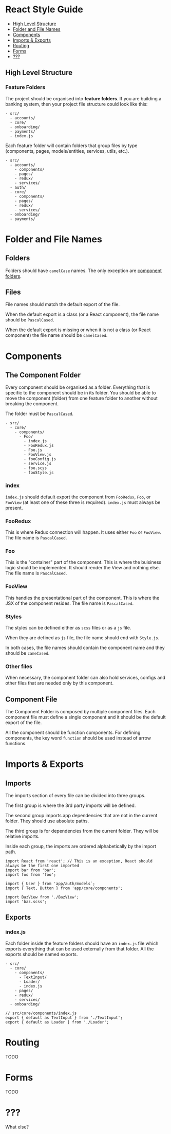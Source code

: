 # React Style Guide

- [High Level Structure](#high-level-structure)
- [Folder and File Names](#folder-and-file-names)
- [Components](#components)
- [Imports & Exports](#imports--exports)
- [Routing](#routing)
- [Forms](#forms)
- [???](#???)


## High Level Structure

### Feature Folders
The project should be organised into **feature folders**. If you are building a banking system, then your project file structure could look like this:
```
- src/
  - accounts/
  - core/
  - onboarding/
  - payments/
  - index.js
```
Each feature folder will contain folders that group files by type (components, pages, models/entities, services, utils, etc.).
```
- src/
  - accounts/
    - components/
    - pages/
    - redux/
    - services/
  - auth/
  - core/
    - components/
    - pages/
    - redux/
    - services/
  - onboarding/
  - payments/
```

# Folder and File Names

## Folders
Folders should have `camelCase` names. The only exception are [component folders](#components).

## Files
File names should match the default export of the file.

When the default export is a class (or a React component), the file name should be `PascalCased`.

When the default export is missing or when it is not a class (or React component) the file name should be `camelCased`.

# Components

## The Component Folder
Every component should be organised as a folder. Everything that is specific to the component should be in its folder. 
You should be able to move the component (folder) from one feature folder to another without breaking the component.

The folder must be `PascalCased`.

```
- src/
  - core/
    - components/
      - Foo/
        - index.js
        - FooRedux.js
        - Foo.js
        - FooView.js
        - fooConfig.js
        - service.js
        - foo.scss
        - fooStyle.js
```

### index
`index.js` should default export the component from `FooRedux`, `Foo`, or `FooView` (at least one of these three is required). 
`index.js` must always be present.

### FooRedux
This is where Redux connection will happen. It uses either `Foo` or `FooView`. The file name is `PascalCased`.

### Foo
This is the "container" part of the component. This is where the buisiness logic should be implemented. It should render the View and nothing else.
The file name is `PascalCased`.

### FooView
This handles the presentational part of the component. This is where the JSX of the component resides. The file name is `PascalCased`.

### Styles
The styles can be defined either as `scss` files or as a `js` file. 

When they are defined as `js` file, the file name should end with `Style.js`. 

In both cases, the file names should contain the component name and they should be `cameCased`.

### Other files
When necessary, the component folder can also hold services, configs and other files that are needed only by this component. 

## Component File
The Component Folder is composed by multiple component files. Each component file must define a single component and it should be the default export of the file.

All the component should be function components. For defining components, the key word `function` should be used instead of arrow functions.

# Imports & Exports

## Imports
The imports section of every file can be divided into three groups.

The first group is where the 3rd party imports will be defined.

The second group imports app dependencies that are not in the current folder. They should use absolute paths.

The third group is for dependencies from the current folder. They will be relative imports.

Inside each group, the imports are ordered alphabetically by the import path.
```
import React from 'react'; // This is an exception, React should always be the first one imported
import bar from 'bar';
import foo from 'foo';

import { User } from 'app/auth/models`;
import { Text, Button } from 'app/core/components';

import BazView from './BazView';
import 'baz.scss';
```

## Exports 

### index.js
Each folder inside the feature folders should have an `index.js` file which exports everything that can be used externally from that folder. 
All the exports should be named exports.
```
- src/
  - core/
    - components/
      - TextInput/
      - Loader/
      - index.js
    - pages/
    - redux/
    - services/
  - onboarding/
  
// src/core/components/index.js
export { default as TextInput } from './TextInput';
export { default as Loader } from './Loader';
```

# Routing
TODO

# Forms
TODO

# ???
What else?








